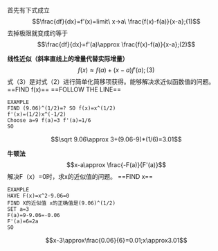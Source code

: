 首先有下式成立
$$\frac{df}{dx}=f'(x)=limit\ x->a\ \frac{f(x)-f(a)}{x-a};(1)$$
去掉极限就变成约等于
$$\frac{df}{dx}=f'(a)\approx \frac{f(x)-f(a)}{x-a};(2)$$

**线性近似（斜率直线上的增量代替实际增量）**
$$f(x)\approx f(a)+(x-a)f'(a);(3)$$
式（3）是对式（2）进行简单化简移项获得。能够解决求近似函数值的问题。
==FIND f(x)==
==FOLLOW THE LINE==
```
EXAMPLE
FIND (9.06)^(1/2)=? SO f(x)=x^(1/2)
f'(x)=(1/2)x^(-1/2)
Choose a=9 f(a)=3 f'(a)=1/6
SO
```
$$\sqrt 9.06\approx 3+(9.06-9)*(1/6)=3.01$$


**牛顿法**
$$x-a\approx  \frac{-F(a)}{F'(a)}$$
解决F（x）=0时，求x的近似值的问题。
==FIND x==
```
EXAMPLE
HAVE F(x)=x^2-9.06=0
FIND X的近似值 x的正确值是(9.06)^(1/2)
SET a=3
F(a)=9-9.06=-0.06
F'(a)=6=2a
SO
```
$$x-3\approx\frac{0.06}{6}=0.01;x\approx3.01$$


